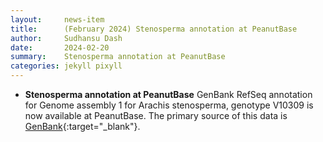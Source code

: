 ```yaml
---
layout:     news-item
title:      (February 2024) Stenosperma annotation at PeanutBase
author:     Sudhansu Dash
date:       2024-02-20
summary:    Stenosperma annotation at PeanutBase
categories: jekyll pixyll
---
```


+ **Stenosperma annotation at PeanutBase**
GenBank RefSeq annotation for Genome assembly 1 for Arachis stenosperma, genotype V10309 is now available at PeanutBase. The primary source of this data is [GenBank](https://www.ncbi.nlm.nih.gov/genome/annotation_euk/Arachis_stenosperma/GCF_014773155.1-RS_2023_06/){:target="_blank"}.



